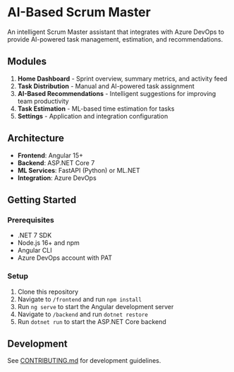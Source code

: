 # AI-Based Scrum Master

An intelligent Scrum Master assistant that integrates with Azure DevOps to provide AI-powered task management, estimation, and recommendations.

## Modules

1. **Home Dashboard** - Sprint overview, summary metrics, and activity feed
2. **Task Distribution** - Manual and AI-powered task assignment
3. **AI-Based Recommendations** - Intelligent suggestions for improving team productivity
4. **Task Estimation** - ML-based time estimation for tasks
5. **Settings** - Application and integration configuration

## Architecture

- **Frontend**: Angular 15+
- **Backend**: ASP.NET Core 7
- **ML Services**: FastAPI (Python) or ML.NET
- **Integration**: Azure DevOps

## Getting Started

### Prerequisites

- .NET 7 SDK
- Node.js 16+ and npm
- Angular CLI
- Azure DevOps account with PAT

### Setup

1. Clone this repository
2. Navigate to `/frontend` and run `npm install`
3. Run `ng serve` to start the Angular development server
4. Navigate to `/backend` and run `dotnet restore`
5. Run `dotnet run` to start the ASP.NET Core backend

## Development

See [CONTRIBUTING.md](CONTRIBUTING.md) for development guidelines. 